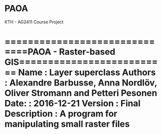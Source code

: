 # PAOA
KTH - AG2411 Course Project

==============================PAOA - Raster-based GIS==========================
Name        : Layer superclass
Authors     : Alexandre Barbusse, Anna Nordlöv, Oliver Stromann and Petteri Pesonen
Date:		    : 2016-12-21
Version     : Final
Description : A program for manipulating small raster files
===============================================================================
